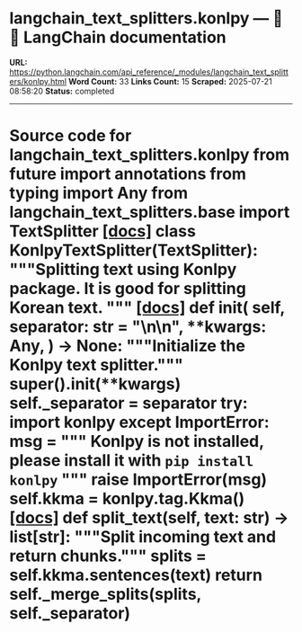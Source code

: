 # langchain_text_splitters.konlpy — 🦜🔗 LangChain  documentation

**URL:** https://python.langchain.com/api_reference/_modules/langchain_text_splitters/konlpy.html
**Word Count:** 33
**Links Count:** 15
**Scraped:** 2025-07-21 08:58:20
**Status:** completed

---

# Source code for langchain\_text\_splitters.konlpy               from __future__ import annotations          from typing import Any          from langchain_text_splitters.base import TextSplitter                              [[docs]](https://python.langchain.com/api_reference/text_splitters/konlpy/langchain_text_splitters.konlpy.KonlpyTextSplitter.html#langchain_text_splitters.konlpy.KonlpyTextSplitter)     class KonlpyTextSplitter(TextSplitter):         """Splitting text using Konlpy package.              It is good for splitting Korean text.         """                         [[docs]](https://python.langchain.com/api_reference/text_splitters/konlpy/langchain_text_splitters.konlpy.KonlpyTextSplitter.html#langchain_text_splitters.konlpy.KonlpyTextSplitter.__init__)         def __init__(             self,             separator: str = "\n\n",             **kwargs: Any,         ) -> None:             """Initialize the Konlpy text splitter."""             super().__init__(**kwargs)             self._separator = separator             try:                 import konlpy             except ImportError:                 msg = """                     Konlpy is not installed, please install it with                     `pip install konlpy`                     """                 raise ImportError(msg)             self.kkma = konlpy.tag.Kkma()                                        [[docs]](https://python.langchain.com/api_reference/text_splitters/konlpy/langchain_text_splitters.konlpy.KonlpyTextSplitter.html#langchain_text_splitters.konlpy.KonlpyTextSplitter.split_text)         def split_text(self, text: str) -> list[str]:             """Split incoming text and return chunks."""             splits = self.kkma.sentences(text)             return self._merge_splits(splits, self._separator)